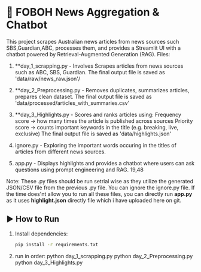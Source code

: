 # 📰 FOBOH News Aggregation & Chatbot

This project scrapes Australian news articles from news sources such SBS,Guardian,ABC, processes them, and provides a Streamlit UI with a chatbot powered by Retrieval-Augmented Generation (RAG). Files:

1. **day_1_scrapping.py - Involves Scrapes articles from news sources such as ABC, SBS, Guardian. The final output file is saved as 'data/raw/news_raw.json'/

2. **day_2_Preprocessing.py - Removes duplicates, summarizes articles, prepares clean dataset. The final output file is saved as 'data/processed/articles_with_summaries.csv'

3. **day_3_Highlights.py - Scores and ranks articles using:
    Frequency score → how many times the article is published across sources
    Priority score → counts important keywords in the title (e.g. breaking, live, exclusive)
    The final output file is saved as 'data/highlights.json'

4. ignore.py - Exploring the important words occuring in the titles of articles from different news sources.

5. app.py - Displays highlights and provides a chatbot where users can ask questions using prompt engineering and RAG.
19,48

Note: These .py files should be run setrial wise as they utilize the generated JSON/CSV file from the previous .py file. You can ignore the ignore.py file. If the time does'nt allow you to run all these files, you can directly run **app.py** as it uses **highlight.json** directly file which i have uploaded here on git.

## ▶️ How to Run
1. Install dependencies:
   ```bash
   pip install -r requirements.txt

2. run in order:
python day_1_scrapping.py
python day_2_Preprocessing.py
python day_3_Highlights.py

